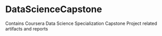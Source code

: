 # DataScienceCapstone
Contains Coursera Data Science Specialization Capstone Project related artifacts and reports
